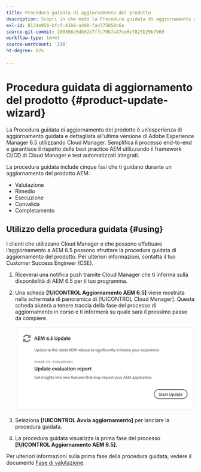 ```yaml
---
title: Procedura guidata di aggiornamento del prodotto
description: Scopri in che modo la Procedura guidata di aggiornamento del prodotto semplifica il processo di aggiornamento AEM end-to-end in Cloud Manager.
exl-id: 8134e956-bfcf-41b8-a408-fa4375058c6a
source-git-commit: 200366e5db92b7ffc79b7a47ce8e7825b29b7969
workflow-type: tm+mt
source-wordcount: '210'
ht-degree: 82%

---
```



# Procedura guidata di aggiornamento del prodotto {#product-update-wizard}

La Procedura guidata di aggiornamento del prodotto è un’esperienza di aggiornamento guidata e dettagliata all’ultima versione di Adobe Experience Manager 6.5 utilizzando Cloud Manager. Semplifica il processo end-to-end e garantisce il rispetto delle best practice AEM utilizzando il framework CI/CD di Cloud Manager e test automatizzati integrati.

La procedura guidata include cinque fasi che ti guidano durante un aggiornamento del prodotto AEM:

* Valutazione
* Rimedio
* Esecuzione
* Convalida
* Completamento

## Utilizzo della procedura guidata {#using}

I clienti che utilizzano Cloud Manager e che possono effettuare l’aggiornamento a AEM 6.5 possono sfruttare la procedura guidata di aggiornamento del prodotto. Per ulteriori informazioni, contatta il tuo Customer Success Engineer (CSE).

1. Riceverai una notifica push tramite Cloud Manager che ti informa sulla disponibilità di AEM 6.5 per il tuo programma.

1. Una scheda **[!UICONTROL Aggiornamento AEM 6.5]** viene mostrata nella schermata di panoramica di [!UICONTROL Cloud Manager]. Questa scheda aiuterà a tenere traccia della fase del processo di aggiornamento in corso e ti informerà su quale sarà il prossimo passo da compiere.

   ![Scheda della procedura guidata di aggiornamento](/help/assets/Start-Update.png)

1. Seleziona **[!UICONTROL Avvia aggiornamento]** per lanciare la procedura guidata.

1. La procedura guidata visualizza la prima fase del processo **[!UICONTROL Aggiornamento AEM 6.5]**.

Per ulteriori informazioni sulla prima fase della procedura guidata, vedere il documento [Fase di valutazione](/help/product-update-wizard/evaluation.md).

